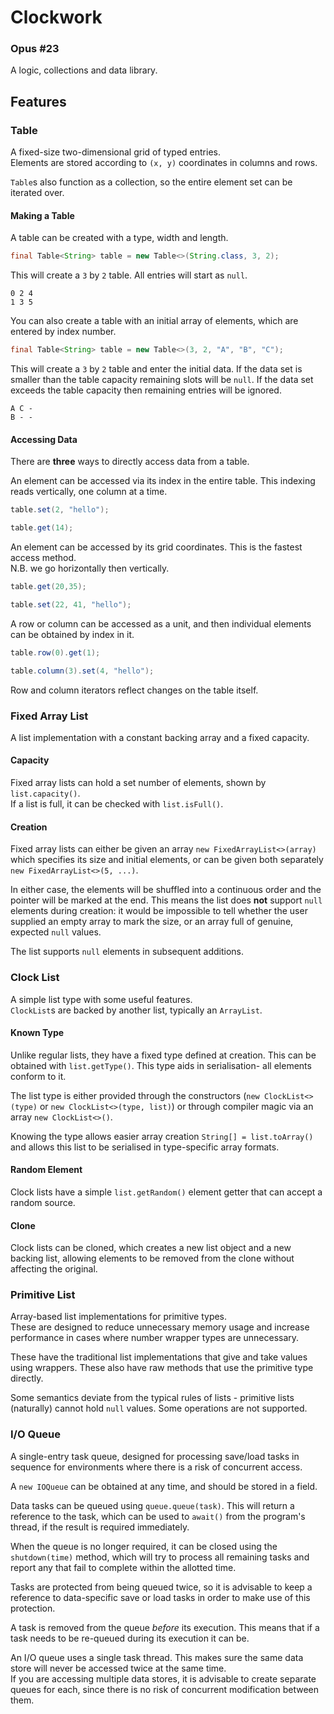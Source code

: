 Clockwork
=====

### Opus #23

A logic, collections and data library.

## Features

### Table

A fixed-size two-dimensional grid of typed entries. \
Elements are stored according to `(x, y)` coordinates in columns and rows.

`Table`s also function as a collection, so the entire element set can be iterated over.

#### Making a Table

A table can be created with a type, width and length.

```java
final Table<String> table = new Table<>(String.class, 3, 2);
```

This will create a `3` by `2` table. All entries will start as `null`.

```
0 2 4
1 3 5
```

You can also create a table with an initial array of elements, which are entered by index number.

```java
final Table<String> table = new Table<>(3, 2, "A", "B", "C");
```

This will create a `3` by `2` table and enter the initial data.
If the data set is smaller than the table capacity remaining slots will be `null`.
If the data set exceeds the table capacity then remaining entries will be ignored.

```
A C -
B - -
```

#### Accessing Data

There are **three** ways to directly access data from a table.

An element can be accessed via its index in the entire table. This indexing reads vertically, one column at a time.

```java
table.set(2, "hello");
```

```java
table.get(14);
```

An element can be accessed by its grid coordinates. This is the fastest access method. \
N.B. we go horizontally then vertically.

```java
table.get(20,35);
```

```java
table.set(22, 41, "hello");
```

A row or column can be accessed as a unit, and then individual elements can be obtained by index in it.

```java
table.row(0).get(1);
```

```java
table.column(3).set(4, "hello");
```

Row and column iterators reflect changes on the table itself.

### Fixed Array List

A list implementation with a constant backing array and a fixed capacity.

#### Capacity

Fixed array lists can hold a set number of elements, shown by `list.capacity()`. \
If a list is full, it can be checked with `list.isFull()`.

#### Creation

Fixed array lists can either be given an array `new FixedArrayList<>(array)` which specifies its size and initial
elements,
or can be given both separately `new FixedArrayList<>(5, ...)`.

In either case, the elements will be shuffled into a continuous order and the pointer will be marked at the end.
This means the list does **not** support `null` elements during creation:
it would be impossible to tell whether the user supplied an empty array to mark the size, or an array full of genuine,
expected `null` values.

The list supports `null` elements in subsequent additions.

### Clock List

A simple list type with some useful features. \
`ClockList`s are backed by another list, typically an `ArrayList`.

#### Known Type

Unlike regular lists, they have a fixed type defined at creation. This can be obtained with `list.getType()`.
This type aids in serialisation- all elements conform to it.

The list type is either provided through the constructors (`new ClockList<>(type)` or `new ClockList<>(type, list)`) or
through compiler magic via an array `new ClockList<>()`.

Knowing the type allows easier array creation `String[] = list.toArray()` and allows this list to be serialised in
type-specific array formats.

#### Random Element

Clock lists have a simple `list.getRandom()` element getter that can accept a random source.

#### Clone

Clock lists can be cloned, which creates a new list object and a new backing list, allowing elements to be removed from
the clone without affecting the original.

### Primitive List

Array-based list implementations for primitive types. \
These are designed to reduce unnecessary memory usage and increase performance
in cases where number wrapper types are unnecessary.

These have the traditional list implementations that give and take values using wrappers.
These also have raw methods that use the primitive type directly.

Some semantics deviate from the typical rules of lists - primitive lists (naturally) cannot hold `null` values.
Some operations are not supported.

### I/O Queue

A single-entry task queue, designed for processing save/load tasks in sequence for environments where there is a risk of
concurrent access.

A `new IOQueue` can be obtained at any time, and should be stored in a field.

Data tasks can be queued using `queue.queue(task)`.
This will return a reference to the task, which can be used to `await()` from the program's thread, if the result is
required immediately.

When the queue is no longer required, it can be closed using the `shutdown(time)` method, which will try to process all
remaining tasks and report any that fail to complete within the allotted time.

Tasks are protected from being queued twice, so it is advisable to keep a reference to data-specific save or load tasks
in order to make use of this protection.

A task is removed from the queue *before* its execution. This means that if a task needs to be re-queued during its
execution it can be.

An I/O queue uses a single task thread. This makes sure the same data store will never be accessed twice at the same
time. \
If you are accessing multiple data stores, it is advisable to create separate queues for each, since there is no risk of
concurrent modification between them.

